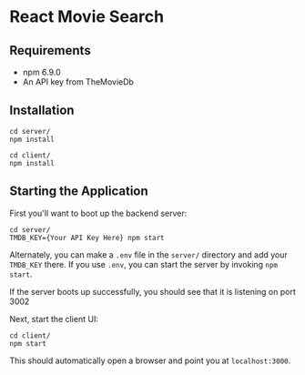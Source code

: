 # React Movie Search

## Requirements
* npm 6.9.0
* An API key from TheMovieDb


## Installation

```
cd server/
npm install

cd client/
npm install
```

## Starting the Application
First you'll want to boot up the backend server:
```
cd server/
TMDB_KEY={Your API Key Here} npm start
```

Alternately, you can make a `.env` file in the `server/` directory and add your `TMDB_KEY` there. If you use `.env`, you can start the server by invoking `npm start`.

If the server boots up successfully, you should see that it is listening on port 3002

Next, start the client UI:
```
cd client/
npm start
```

This should automatically open a browser and point you at `localhost:3000`. 


